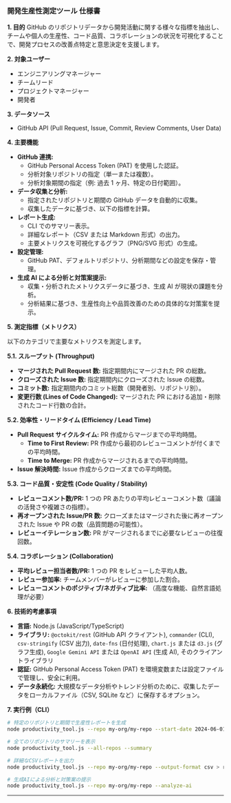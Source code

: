 ### 開発生産性測定ツール 仕様書

**1. 目的**
GitHub のリポジトリデータから開発活動に関する様々な指標を抽出し、チームや個人の生産性、コード品質、コラボレーションの状況を可視化することで、開発プロセスの改善点特定と意思決定を支援します。

**2. 対象ユーザー**

- エンジニアリングマネージャー
- チームリード
- プロジェクトマネージャー
- 開発者

**3. データソース**

- GitHub API (Pull Request, Issue, Commit, Review Comments, User Data)

**4. 主要機能**

- **GitHub 連携:**
  - GitHub Personal Access Token (PAT) を使用した認証。
  - 分析対象リポジトリの指定（単一または複数）。
  - 分析対象期間の指定（例: 過去 1 ヶ月、特定の日付範囲）。
- **データ収集と分析:**
  - 指定されたリポジトリと期間の GitHub データを自動的に収集。
  - 収集したデータに基づき、以下の指標を計算。
- **レポート生成:**
  - CLI でのサマリー表示。
  - 詳細なレポート（CSV または Markdown 形式）の出力。
  - 主要メトリクスを可視化するグラフ（PNG/SVG 形式）の生成。
- **設定管理:**
  - GitHub PAT、デフォルトリポジトリ、分析期間などの設定を保存・管理。
- **生成 AI による分析と対策案提示:**
  - 収集・分析されたメトリクスデータに基づき、生成 AI が現状の課題を分析。
  - 分析結果に基づき、生産性向上や品質改善のための具体的な対策案を提示。

**5. 測定指標（メトリクス）**

以下のカテゴリで主要なメトリクスを測定します。

**5.1. スループット (Throughput)**

- **マージされた Pull Request 数:** 指定期間内にマージされた PR の総数。
- **クローズされた Issue 数:** 指定期間内にクローズされた Issue の総数。
- **コミット数:** 指定期間内のコミット総数（開発者別、リポジトリ別）。
- **変更行数 (Lines of Code Changed):** マージされた PR における追加・削除されたコード行数の合計。

**5.2. 効率性・リードタイム (Efficiency / Lead Time)**

- **Pull Request サイクルタイム:** PR 作成からマージまでの平均時間。
  - **Time to First Review:** PR 作成から最初のレビューコメントが付くまでの平均時間。
  - **Time to Merge:** PR 作成からマージされるまでの平均時間。
- **Issue 解決時間:** Issue 作成からクローズまでの平均時間。

**5.3. コード品質・安定性 (Code Quality / Stability)**

- **レビューコメント数/PR:** 1 つの PR あたりの平均レビューコメント数（議論の活発さや複雑さの指標）。
- **再オープンされた Issue/PR 数:** クローズまたはマージされた後に再オープンされた Issue や PR の数（品質問題の可能性）。
- **レビューイテレーション数:** PR がマージされるまでに必要なレビューの往復回数。

**5.4. コラボレーション (Collaboration)**

- **平均レビュー担当者数/PR:** 1 つの PR をレビューした平均人数。
- **レビュー参加率:** チームメンバーがレビューに参加した割合。
- **レビューコメントのポジティブ/ネガティブ比率:** （高度な機能、自然言語処理が必要）

**6. 技術的考慮事項**

- **言語:** Node.js (JavaScript/TypeScript)
- **ライブラリ:** `@octokit/rest` (GitHub API クライアント), `commander` (CLI), `csv-stringify` (CSV 出力), `date-fns` (日付処理), `chart.js` または `d3.js` (グラフ生成), `Google Gemini API` または `OpenAI API` (生成 AI), そのクライアントライブラリ
- **認証:** GitHub Personal Access Token (PAT) を環境変数または設定ファイルで管理し、安全に利用。
- **データ永続化:** 大規模なデータ分析やトレンド分析のために、収集したデータをローカルファイル（CSV, SQLite など）に保存するオプション。

**7. 実行例（CLI）**

```bash
# 特定のリポジトリと期間で生産性レポートを生成
node productivity_tool.js --repo my-org/my-repo --start-date 2024-06-01 --end-date 2024-06-30

# 全てのリポジトリのサマリーを表示
node productivity_tool.js --all-repos --summary

# 詳細なCSVレポートを出力
node productivity_tool.js --repo my-org/my-repo --output-format csv > report.csv

# 生成AIによる分析と対策案の提示
node productivity_tool.js --repo my-org/my-repo --analyze-ai
```

---
